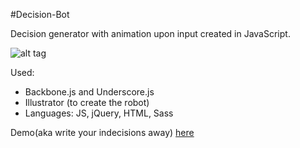 #Decision-Bot

Decision generator with animation upon input created in JavaScript.

![alt tag](http://www.anniezmeng.com/img/decision.png)

Used: 
- Backbone.js and Underscore.js 
- Illustrator (to create the robot)
- Languages: JS, jQuery, HTML, Sass

Demo(aka write your indecisions away) [here](http://decision-bot.herokuapp.com/)


